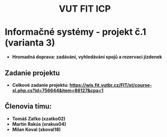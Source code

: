<div align="center">
    <h1>VUT FIT ICP</h1>
</div>

# Informačné systémy - projekt č.1 (varianta 3)
* **Hromadná doprava: zadávání, vyhledávání spojů a rezervaci jízdenek**

## Zadanie projektu
* **Celkové zadanie projektu: https://wis.fit.vutbr.cz/FIT/st/course-sl.php.cs?id=756644&item=86127&cpa=1**

## Členovia tímu:
* **Tomáš Zaťko (xzatko02)**
* **Martin Rakús (xrakus04)**
* **Milan Koval (xkoval18)**
